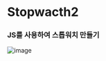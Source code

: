 <h1>Stopwacth2</h1>

<h3>JS를 사용하여 스톱워치 만들기</h3>

![image](https://github.com/leeyongha2006/Javascript-project/assets/126844590/f1011245-ea12-4857-9183-80504907a67d)
